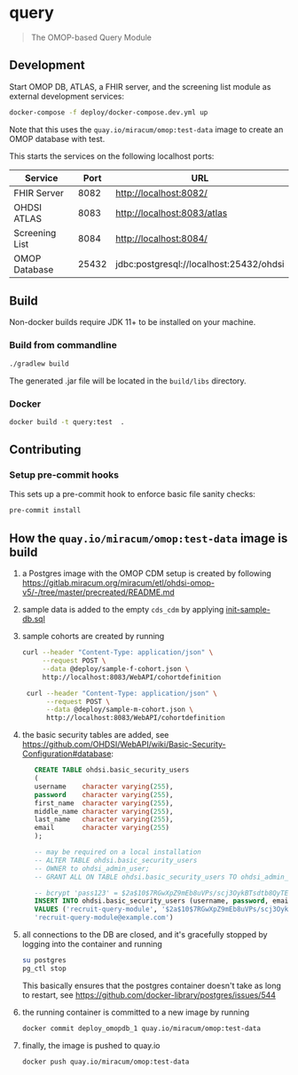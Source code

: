 # query

> The OMOP-based Query Module

## Development

Start OMOP DB, ATLAS, a FHIR server, and the screening list module as external development services:

```sh
docker-compose -f deploy/docker-compose.dev.yml up
```

Note that this uses the `quay.io/miracum/omop:test-data` image to create an OMOP database with test.

This starts the services on the following localhost ports:

| Service        | Port  | URL                                     |
| -------------- | ----- | --------------------------------------- |
| FHIR Server    | 8082  | <http://localhost:8082/>                |
| OHDSI ATLAS    | 8083  | <http://localhost:8083/atlas>           |
| Screening List | 8084  | <http://localhost:8084/>                |
| OMOP Database  | 25432 | jdbc:postgresql://localhost:25432/ohdsi |

## Build

Non-docker builds require JDK 11+ to be installed on your machine.

### Build from commandline

```sh
./gradlew build
```

The generated .jar file will be located in the `build/libs` directory.

### Docker

```sh
docker build -t query:test  .
```

## Contributing

### Setup pre-commit hooks

This sets up a pre-commit hook to enforce basic file sanity checks:

```sh
pre-commit install
```

## How the `quay.io/miracum/omop:test-data` image is build

1. a Postgres image with the OMOP CDM setup is created by
   following <https://gitlab.miracum.org/miracum/etl/ohdsi-omop-v5/-/tree/master/precreated/README.md>
1. sample data is added to the empty `cds_cdm` by
   applying [init-sample-db.sql](deploy/init-sample-db.sql)
1. sample cohorts are created by running

   ```sh
   curl --header "Content-Type: application/json" \
        --request POST \
        --data @deploy/sample-f-cohort.json \
        http://localhost:8083/WebAPI/cohortdefinition
   ```

   ```sh
    curl --header "Content-Type: application/json" \
         --request POST \
         --data @deploy/sample-m-cohort.json \
         http://localhost:8083/WebAPI/cohortdefinition
   ```

1. the basic security tables are added,
   see <https://github.com/OHDSI/WebAPI/wiki/Basic-Security-Configuration#database>:

   ```sql
      CREATE TABLE ohdsi.basic_security_users
      (
      username    character varying(255),
      password    character varying(255),
      first_name  character varying(255),
      middle_name character varying(255),
      last_name   character varying(255),
      email       character varying(255)
      );

      -- may be required on a local installation
      -- ALTER TABLE ohdsi.basic_security_users
      -- OWNER to ohdsi_admin_user;
      -- GRANT ALL ON TABLE ohdsi.basic_security_users TO ohdsi_admin_user WITH GRANT OPTION;

      -- bcrypt 'pass123' = $2a$10$7RGwXpZ9mEb8uVPs/scj3OykBTsdtb8QyTE7Os6m8Ty7n56et.1Oy
      INSERT INTO ohdsi.basic_security_users (username, password, email)
      VALUES ('recruit-query-module', '$2a$10$7RGwXpZ9mEb8uVPs/scj3OykBTsdtb8QyTE7Os6m8Ty7n56et.1Oy',
      'recruit-query-module@example.com')
   ```

1. all connections to the DB are closed, and it's gracefully stopped by logging into the container
   and running

   ```sh
   su postgres
   pg_ctl stop
   ```

   This basically ensures that the postgres container doesn't take as long to restart,
   see <https://github.com/docker-library/postgres/issues/544>

1. the running container is committed to a new image by running

   ```sh
   docker commit deploy_omopdb_1 quay.io/miracum/omop:test-data
   ```

1. finally, the image is pushed to quay.io

   ```sh
   docker push quay.io/miracum/omop:test-data
   ```
